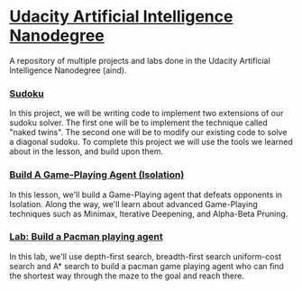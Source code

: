 # [Udacity Artificial Intelligence Nanodegree](https://www.udacity.com/course/artificial-intelligence-nanodegree--nd889)
A repository of multiple projects and labs done in the Udacity Artificial Intelligence Nanodegree (aind).

### [Sudoku](/aind-sudoku)

In this project, we will be writing code to implement two extensions of our sudoku solver. The first one will be to implement the technique called "naked twins". The second one will be to modify our existing code to solve a diagonal sudoku. To complete this project we will use the tools we learned about in the lesson, and build upon them.

### [Build A Game-Playing Agent (Isolation)](/aind-isolation)

In this lesson, we'll build a Game-Playing agent that defeats opponents in Isolation. Along the way, we'll learn about advanced Game-Playing techniques such as Minimax, Iterative Deepening, and Alpha-Beta Pruning.

### [Lab: Build a Pacman playing agent](/aind_Pacman)

In this lab, we'll use depth-first search, breadth-first search uniform-cost search and A* search to build a pacman game playing agent who can find the shortest way through the maze to the goal and reach there.

